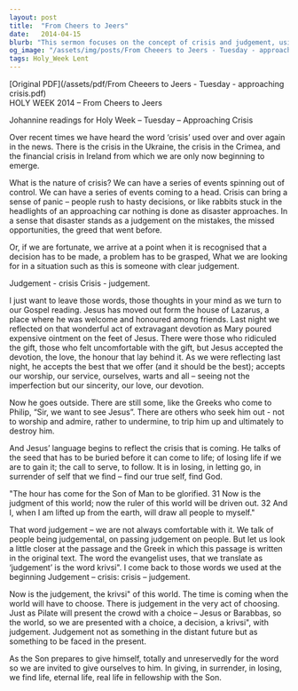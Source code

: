 ```yaml
---
layout: post
title:  "From Cheers to Jeers"
date:   2014-04-15
blurb: "This sermon focuses on the concept of crisis and judgement, using the metaphor of a seed that must be buried before it can come to life. It emphasizes the importance of self-surrender to find our true selves and God. The sermon also highlights the impending crisis that Jesus faces and the judgement that comes with it."
og_image: "/assets/img/posts/From Cheeers to Jeers - Tuesday - approaching crisis.png"
tags: Holy_Week Lent
---
```

[Original PDF](/assets/pdf/From Cheeers to Jeers - Tuesday - approaching crisis.pdf)    
HOLY WEEK 2014 – From Cheers to Jeers

Johannine readings for Holy Week – Tuesday – Approaching Crisis

Over recent times we have heard the word ‘crisis’ used over and over again in the news. There is the crisis in the Ukraine, the crisis in the Crimea, and the financial crisis in Ireland from which we are only now beginning to emerge.

What is the nature of crisis? We can have a series of events spinning out of control. We can have a series of events coming to a head. Crisis can bring a sense of panic – people rush to hasty decisions, or like rabbits stuck in the headlights of an approaching car nothing is done as disaster approaches. In a sense that disaster stands as a judgement on the mistakes, the missed opportunities, the greed that went before.

Or, if we are fortunate, we arrive at a point when it is recognised that a decision has to be made, a problem has to be grasped, What we are looking for in a situation such as this is someone with clear judgement.

Judgement - crisis
Crisis - judgement.

I just want to leave those words, those thoughts in your mind as we turn to our Gospel reading. Jesus has moved out form the house of Lazarus, a place where he was welcome and honoured among friends. Last night we reflected on that wonderful act of extravagant devotion as Mary poured expensive ointment on the feet of Jesus. There were those who ridiculed the gift, those who felt uncomfortable with the gift, but Jesus accepted the devotion, the love, the honour that lay behind it. As we were reflecting last night, he accepts the best that we offer (and it should be the best); accepts our worship, our service, ourselves, warts and all – seeing not the imperfection but our sincerity, our love, our devotion.

Now he goes outside. There are still some, like the Greeks who come to Philip, “Sir, we want to see Jesus”. There are others who seek him out - not to worship and admire, rather to undermine, to trip him up and ultimately to destroy him.

And Jesus’ language begins to reflect the crisis that is coming. He talks of the seed that has to be buried before it can come to life; of losing life if we are to gain it; the call to serve, to follow. It is in losing, in letting go, in surrender of self that we find – find our true self, find God.

"The hour has come for the Son of Man to be glorified.
31 Now is the judgment of this world; now the ruler of this world will be driven out. 32 And I, when I am lifted up from the earth, will draw all people to myself."

That word judgement – we are not always comfortable with it. We talk of people being judgemental, on passing judgement on people. But let us look a little closer at the passage and the Greek in which this passage is written in the original text. The word the evangelist uses, that we translate as ‘judgement’ is the word krivsi". I come back to those words we used at the beginning Judgement – crisis: crisis – judgement.

Now is the judgement, the krivsi" of this world. The time is coming when the world will have to choose. There is judgement in the very act of choosing. Just as Pilate will present the crowd with a choice – Jesus or Barabbas, so the world, so we are presented with a choice, a decision, a krivsi", with judgement. Judgement not as something in the distant future but as something to be faced in the present.

As the Son prepares to give himself, totally and unreservedly for the word so we are invited to give ourselves to him. In giving, in surrender, in losing, we find life, eternal life, real life in fellowship with the Son.
